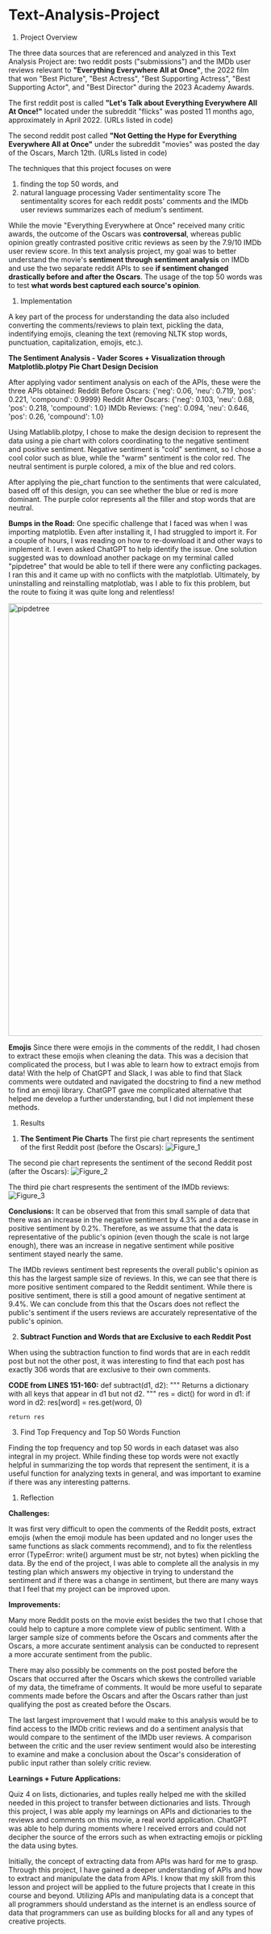 # Text-Analysis-Project
 
1. Project Overview

The three data sources that are referenced and analyzed in this Text Analysis Project are: two reddit posts ("submissions") and the IMDb user reviews relevant to **"Everything Everywhere All at Once"**, the 2022 film that won "Best Picture", "Best Actress", "Best Supporting Actress", "Best Supporting Actor", and "Best Director" during the 2023 Academy Awards. 

The first reddit post is called **"Let's Talk about Everything Everywhere All At Once!"** located under the subreddit "flicks" was posted 11 months ago, approximately in April 2022. (URLs listed in code)

The second reddit post called **"Not Getting the Hype for Everything Everywhere All at Once"** under the subreddit "movies" was posted the day of the Oscars, March 12th. (URLs listed in code)

The techniques that this project focuses on were 
1) finding the top 50 words, and 
1) natural language processing Vader sentimentality score
The sentimentality scores for each reddit posts' comments and the IMDb user reviews summarizes each of medium's sentiment. 

While the movie "Everything Everywhere at Once" received many critic awards, the outcome of the Oscars was **controversal**, whereas public opinion greatly contrasted positive critic reviews as seen by the 7.9/10 IMDb user review score. In this text analysis project, my goal was to better understand the movie's **sentiment through sentiment analysis** on IMDb and use the two separate reddit APIs to see **if sentiment changed drastically before and after the Oscars**. The usage of the top 50 words was to test **what words best captured each source's opinion**.

1. Implementation

A key part of the process for understanding the data also included converting the comments/reviews to plain text, pickling the data, indentifying emojis, cleaning the text (removing NLTK stop words, punctuation, capitalization, emojis, etc.).

**The Sentiment Analysis - Vader Scores + Visualization through Matplotlib.plotpy Pie Chart Design Decision**

After applying vador sentiment analysis on each of the APIs, these were the three APIs obtained:
    Reddit Before Oscars:   {'neg': 0.06, 'neu': 0.719, 'pos': 0.221, 'compound': 0.9999}
    Reddit After Oscars:    {'neg': 0.103, 'neu': 0.68, 'pos': 0.218, 'compound': 1.0}
    IMDb Reviews:           {'neg': 0.094, 'neu': 0.646, 'pos': 0.26, 'compound': 1.0}

Using Matlablib.plotpy, I chose to make the design decision to represent the data using a pie chart with colors coordinating to the negative sentiment and positive sentiment. Negative sentiment is "cold" sentiment, so I chose a cool color such as blue, while the "warm" sentiment is the color red. The neutral sentiment is purple colored, a mix of the blue and red colors.

After applying the pie_chart function to the sentiments that were calculated, based off of this design, you can see whether the blue or red is more dominant. The purple color represents all the filler and stop words that are neutral.

**Bumps in the Road:**
One specific challenge that I faced was when I was importing matplotlib. Even after installing it, I had struggled to import it. For a couple of hours, I was reading on how to re-download it and other ways to implement it. I even asked ChatGPT to help identify the issue. One solution suggested was to download another package on my terminal called "pipdetree" that would be able to tell if there were any conflicting packages. I ran this and it came up with no conflicts with the matplotlab. Ultimately, by uninstalling and reinstalling matplotlab, was I able to fix this problem, but the route to fixing it was quite long and relentless!

<img width="858" alt="pipdetree" src="https://user-images.githubusercontent.com/122930813/227690120-082126bb-dede-4345-bb88-4be21b863cab.PNG">


**Emojis**
Since there were emojis in the comments of the reddit, I had chosen to extract these emojis when cleaning the data. This was a decision that complicated the process, but I was able to learn how to extract emojis from data! With the help of ChatGPT and Slack, I was able to find that Slack comments were outdated and navigated the docstring to find a new method to find an emoji library. ChatGPT gave me complicated alternative that helped me develop a further understanding, but I did not implement these methods.

1. Results

1) **The Sentiment Pie Charts**
The first pie chart represents the sentiment of the first Reddit post (before the Oscars):
 ![Figure_1](https://user-images.githubusercontent.com/122930813/227690030-29bac339-d897-4567-b04c-79320ea215ca.png)
 
The second pie chart represents the sentiment of the second Reddit post (after the Oscars):
![Figure_2](https://user-images.githubusercontent.com/122930813/227690108-3fb8a06e-c84c-41a4-b112-a1fb321ea311.png)

The third pie chart respresents the sentiment of the IMDb reviews:
![Figure_3](https://user-images.githubusercontent.com/122930813/227690115-f60b8c5e-a3a0-485b-a071-d34e1dbcf00d.png)

**Conclusions:**
It can be observed that from this small sample of data that there was an increase in the negative sentiment by 4.3% and a decrease in positive sentiment by 0.2%. Therefore, as we assume that the data is representative of the public's opinion (even though the scale is not large enough), there was an increase in negative sentiment while positive sentiment stayed nearly the same. 

The IMDb reviews sentiment best represents the overall public's opinion as this has the largest sample size of reviews. In this, we can see that there is more positive sentiment compared to the Reddit sentiment. While there is positive sentiment, there is still a good amount of negative sentiment at 9.4%. We can conclude from this that the Oscars does not reflect the public's sentiment if the users reviews are accurately representative of the public's opinion.

2) **Subtract Function and Words that are Exclusive to each Reddit Post**
   
When using the subtraction function to find words that are in each reddit post but not the other post, it was interesting to find that each post has exactly 306 words that are exclusive to their own comments.

**CODE from LINES 151-160:**
    def subtract(d1, d2):
    """
    Returns a dictionary with all keys that appear in d1 but not d2.
    """
    res = dict()
    for word in d1:
        if word in d2:
            res[word] = res.get(word, 0)

    return res

3) Find Top Frequency and Top 50 Words Function

Finding the top frequency and top 50 words in each dataset was also integral in my project. While finding these top words were not exactly helpful in summarizing the top words that represent the sentiment, it is a useful function for analyzing texts in general, and was important to examine if there was any interesting patterns.

1. Reflection

**Challenges:**

It was first very difficult to open the comments of the Reddit posts, extract emojis (when the emoji module has been updated and no longer uses the same functions as slack comments recommend), and to fix the relentless error (TypeError: write() argument must be str, not bytes) when pickling the data. By the end of the project, I was able to complete all the analysis in my testing plan which answers my objective in trying to understand the sentiment and if there was a change in sentiment, but there are many ways that I feel that my project can be improved upon.

**Improvements:**

Many more Reddit posts on the movie exist besides the two that I chose that could help to capture a more complete view of public sentiment. With a larger sample size of comments before the Oscars and comments after the Oscars, a more accurate sentiment analysis can be conducted to represent a more accurate sentiment from the public. 

There may also possibly be comments on the post posted before the Oscars that occurred after the Oscars which skews the controlled variable of my data, the timeframe of comments. It would be more useful to separate comments made before the Oscars and after the Oscars rather than just qualifying the post as created before the Oscars. 

The last largest improvement that I would make to this analysis would be to find access to the IMDb critic reviews and do a sentiment analysis that would compare to the sentiment of the IMDb user reviews. A comparison between the critic and the user review sentiment would also be interesting to examine and make a conclusion about the Oscar's consideration of public input rather than solely critic review. 

**Learnings + Future Applications:**

Quiz 4 on lists, dictionaries, and tuples really helped me with the skilled needed in this project to transfer between dictionaries and lists. Through this project, I was able apply my learnings on APIs and dictionaries to the reviews and comments on this movie, a real world application. ChatGPT was able to help during moments where I received errors and could not decipher the source of the errors such as when extracting emojis or pickling the data using bytes. 

Initially, the concept of extracting data from APIs was hard for me to grasp. Through this project, I have gained a deeper understanding of APIs and how to extract and manipulate the data from APIs. I know that my skill from this lesson and project will be applied to the future projects that I create in this course and beyond. Utilizing APIs and manipulating data is a concept that all programmers should understand as the internet is an endless source of data that programmers can use as building blocks for all and any types of creative projects.
